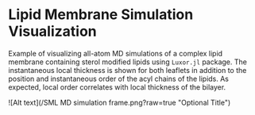# Lipid Membrane Simulation Visualization

Example of visualizing all-atom MD simulations of a complex lipid membrane containing sterol modified lipids using `Luxor.jl` package.
The instantaneous local thickness is shown for both leaflets in addition to the position and instantaneous order of the acyl chains of the lipids.
As expected, local order correlates with local thickness of the bilayer.

![Alt text](/SML MD simulation frame.png?raw=true "Optional Title")
